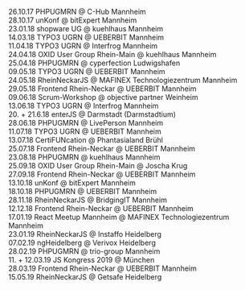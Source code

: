 26.10.17 PHPUGMRN @ C-Hub Mannheim  
28.10.17 unKonf @ bitExpert Mannheim  
23.01.18 shopware UG @ kuehlhaus Mannheim  
14.03.18 TYPO3 UGRN @ UEBERBIT Mannheim  
11.04.18 TYPO3 UGRN @ Interfrog Mannheim  
24.04.18 OXID User Group Rhein-Main @ kuehlhaus Mannheim  
25.04.18 PHPUGMRN @ cyperfection Ludwigshafen  
09.05.18 TYPO3 UGRN @ UEBERBIT Mannheim  
24.05.18 RheinNeckarJS @ MAFINEX Technologiezentrum Mannheim  
29.05.18 Frontend Rhein-Neckar @ UEBERBIT Mannheim  
09.06.18 Scrum-Workshop @ objective partner Weinheim  
13.06.18 TYPO3 UGRN @ Interfrog Mannheim  
20. + 21.6.18 enterJS @ Darmstadt (Darmstadtium)  
28.06.18 PHPUGMRN @ LivePerson Mannheim  
11.07.18 TYPO3 UGRN @ UEBERBIT Mannheim  
13.07.18 CertiFUNcation @ Phantasialand Brühl  
25.07.18 Frontend Rhein-Neckar @ UEBERBIT Mannheim  
23.08.18 PHPUGMRN @ kuehlhaus Mannheim  
25.09.18 OXID User Group Rhein-Main @ Joscha Krug  
27.09.18 Frontend Rhein-Neckar @ UEBERBIT Mannheim  
13.10.18 unKonf @ bitExpert Mannheim  
18.10.18 PHPUGMRN @ UEBERBIT Mannheim  
28.11.18 RheinNeckarJS @ BridgingIT Mannheim  
12.12.18 Frontend Rhein-Neckar @ UEBERBIT Mannheim  
17.01.19 React Meetup Mannheim @ MAFINEX Technologiezentrum Mannheim  
23.01.19 RheinNeckarJS @ Instaffo Heidelberg  
07.02.19 ngHeidelberg @ Verivox Heidelberg  
28.02.19 PHPUGMRN @ trio-group Mannheim  
11. + 12.03.19 JS Kongress 2019 @ München  
28.03.19 Frontend Rhein-Neckar @ UEBERBIT Mannheim  
15.05.19 RheinNeckarJS @ Getsafe Heidelberg  